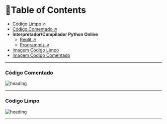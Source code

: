 # 📖Table of Contents
- [Código Limpo ↗](https://github.com/mrslima/PUC_CC/blob/main/TDE/Raciocinio_Algoritmico/Jogo_da_Forca/%5Bcod%20limpo%5D%20-%20jogo_da_forca_cli.py)
- [Código Comentado ↗](https://github.com/mrslima/PUC_CC/blob/main/TDE/Raciocinio_Algoritmico/Jogo_da_Forca/%5Bcod%20comentado%5D%20-%20jogo_da_forca_cli.py)
- **Interpretador/Compilador Python Online**
  - [Replit ↗](https://replit.com/languages/python3)
  - [Programmiz ↗](https://www.programiz.com/python-programming/online-compiler/)
- [Imagem Código Limpo](#Código-Comentado)
- [Imagem Código Comentado](#Código-Limpo)

----

### Código Comentado
<img alt="heading" src="https://github.com/mrslima/PUC_CC/blob/main/TDE/Raciocinio_Algoritmico/Jogo_da_Forca/codigo_comentado_img.png">

----

### Código Limpo
<img alt="heading" src="https://github.com/mrslima/PUC_CC/blob/main/TDE/Raciocinio_Algoritmico/Jogo_da_Forca/codigo_limpo_img.png">

----
